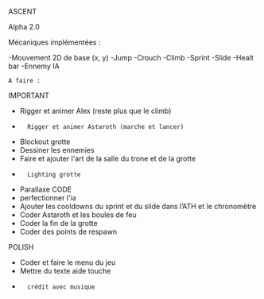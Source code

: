 ASCENT

Alpha 2.0 

Mécaniques implémentées : 

-Mouvement 2D de base (x, y)
-Jump
-Crouch
-Climb
-Sprint
-Slide
-Healt bar
-Ennemy IA


	A faire :
IMPORTANT	
-	Rigger et animer Alex (reste plus que le climb)
-       Rigger et animer Astaroth (marche et lancer)
-	Blockout grotte 
-	Dessiner les ennemies
-	Faire et ajouter l'art de la salle du trone et de la grotte
-       Lighting grotte
-	Parallaxe
CODE	
-	perfectionner l'ia
-	Ajouter les cooldowns du sprint et du slide dans l’ATH et le chronomètre
-	Coder Astaroth et les boules de feu
-	Coder la fin de la grotte
-	Coder des points de respawn

POLISH	
-	Coder et faire le menu du jeu
-	Mettre du texte aide touche
-       crédit avec musique 



